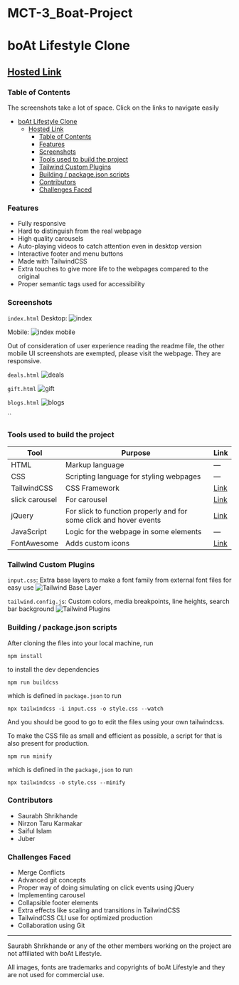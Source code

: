 # MCT-3_Boat-Project

# boAt Lifestyle Clone

## [Hosted Link]()

### Table of Contents

The screenshots take a lot of space. Click on the links to navigate easily

- [boAt Lifestyle Clone](#boat-lifestyle-clone)
  - [Hosted Link](#hosted-link)
    - [Table of Contents](#table-of-contents)
    - [Features](#features)
    - [Screenshots](#screenshots)
    - [Tools used to build the project](#tools-used-to-build-the-project)
    - [Tailwind Custom Plugins](#tailwind-custom-plugins)
    - [Building / package.json scripts](#building--packagejson-scripts)
    - [Contributors](#contributors)
    - [Challenges Faced](#challenges-faced)

### Features

- Fully responsive
- Hard to distinguish from the real webpage
- High quality carousels
- Auto-playing videos to catch attention even in desktop version
- Interactive footer and menu buttons
- Made with TailwindCSS
- Extra touches to give more life to the webpages compared to the original
- Proper semantic tags used for accessibility

### Screenshots

`index.html`
Desktop:
![index](./assets/readme/index.png)

Mobile:
![index mobile](./assets/readme/index.mobile.png)

Out of consideration of user experience reading the readme file, the other mobile UI screenshots are exempted, please visit the webpage.
They are responsive.

`deals.html`
![deals](./assets/readme/deals.png)

`gift.html`
![gift](./assets/readme/gift.png)

`blogs.html`
![blogs](./assets/readme/blogs.png)

``

### Tools used to build the project

| Tool           | Purpose                                                            | Link                                        |
| -------------- | ------------------------------------------------------------------ | ------------------------------------------- |
| HTML           | Markup language                                                    | —                                           |
| CSS            | Scripting language for styling webpages                            | —                                           |
| TailwindCSS    | CSS Framework                                                      | [Link](https://tailwindcss.com/)            |
| slick carousel | For carousel                                                       | [Link](https://kenwheeler.github.io/slick/) |
| jQuery         | For slick to function properly and for some click and hover events | [Link](https://jquery.com/)                 |
| JavaScript     | Logic for the webpage in some elements                             | —                                           |
| FontAwesome    | Adds custom icons                                                  | [Link](https://fontawesome.com/)            |

### Tailwind Custom Plugins

`input.css`: Extra base layers to make a font family from external font files for easy use
![Tailwind Base Layer](./assets/readme/base%20layer.png)

`tailwind.config.js`: Custom colors, media breakpoints, line heights, search bar background
![Tailwind Plugins](./assets/readme/tailwind%20plugins.png)

### Building / package.json scripts

After cloning the files into your local machine, run

`npm install`

to install the dev dependencies

`npm run buildcss`

which is defined in `package.json` to run

`npx tailwindcss -i input.css -o style.css --watch`

And you should be good to go to edit the files using your own tailwindcss.

To make the CSS file as small and efficient as possible, a script for that is also present for production.

`npm run minify`

which is defined in the `package,json` to run

`npx tailwindcss -o style.css --minify`

### Contributors

- Saurabh Shrikhande
- Nirzon Taru Karmakar
- Saiful Islam
- Juber


### Challenges Faced

- Merge Conflicts
- Advanced git concepts
- Proper way of doing simulating on click events using jQuery
- Implementing carousel
- Collapsible footer elements
- Extra effects like scaling and transitions in TailwindCSS
- TailwindCSS CLI use for optimized production
- Collaboration using Git

---

Saurabh Shrikhande or any of the other members working on the project are not affiliated with boAt Lifestyle.

All images, fonts are trademarks and copyrights of boAt Lifestyle and they are not used for commercial use.
